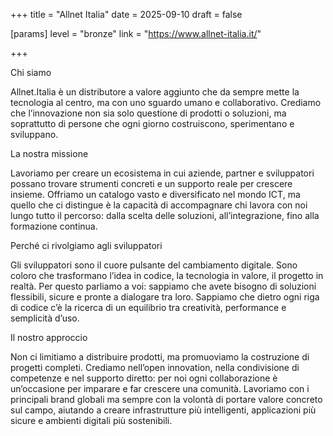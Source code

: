+++
title = "Allnet Italia"
date = 2025-09-10
draft = false

[params]
level = "bronze"
link = "https://www.allnet-italia.it/"

+++

Chi siamo

Allnet.Italia è un distributore a valore aggiunto che da sempre mette la tecnologia al centro, ma con uno sguardo umano e collaborativo. Crediamo che l’innovazione non sia solo questione di prodotti o soluzioni, ma soprattutto di persone che ogni giorno costruiscono, sperimentano e sviluppano.

La nostra missione

Lavoriamo per creare un ecosistema in cui aziende, partner e sviluppatori possano trovare strumenti concreti e un supporto reale per crescere insieme. Offriamo un catalogo vasto e diversificato nel mondo ICT, ma quello che ci distingue è la capacità di accompagnare chi lavora con noi lungo tutto il percorso: dalla scelta delle soluzioni, all’integrazione, fino alla formazione continua.

Perché ci rivolgiamo agli sviluppatori

Gli sviluppatori sono il cuore pulsante del cambiamento digitale. Sono coloro che trasformano l’idea in codice, la tecnologia in valore, il progetto in realtà. Per questo parliamo a voi: sappiamo che avete bisogno di soluzioni flessibili, sicure e pronte a dialogare tra loro. Sappiamo che dietro ogni riga di codice c’è la ricerca di un equilibrio tra creatività, performance e semplicità d’uso.

Il nostro approccio

Non ci limitiamo a distribuire prodotti, ma promuoviamo la costruzione di progetti completi. Crediamo nell’open innovation, nella condivisione di competenze e nel supporto diretto: per noi ogni collaborazione è un’occasione per imparare e far crescere una comunità. Lavoriamo con i principali brand globali ma sempre con la volontà di portare valore concreto sul campo, aiutando a creare infrastrutture più intelligenti, applicazioni più sicure e ambienti digitali più sostenibili.
